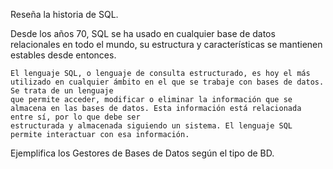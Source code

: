 Reseña la historia de SQL.

Desde los años 70, SQL se ha usado en cualquier base de datos relacionales en todo el mundo, su estructura y características se mantienen estables desde entonces.

    El lenguaje SQL, o lenguaje de consulta estructurado, es hoy el más utilizado en cualquier ámbito en el que se trabaje con bases de datos. Se trata de un lenguaje       
    que permite acceder, modificar o eliminar la información que se almacena en las bases de datos. Esta información está relacionada entre sí, por lo que debe ser        
    estructurada y almacenada siguiendo un sistema. El lenguaje SQL permite interactuar con esa información.

Ejemplifica los Gestores de Bases de Datos según el tipo de BD.
